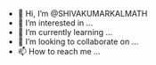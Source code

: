 - 👋 Hi, I’m @SHIVAKUMARKALMATH
- 👀 I’m interested in ...
- 🌱 I’m currently learning ...
- 💞️ I’m looking to collaborate on ...
- 📫 How to reach me ...

<!---
SHIVAKUMARKALMATH/SHIVAKUMARKALMATH is a ✨ special ✨ repository because its `README.md` (this file) appears on your GitHub profile.
You can click the Preview link to take a look at your changes.
--->
